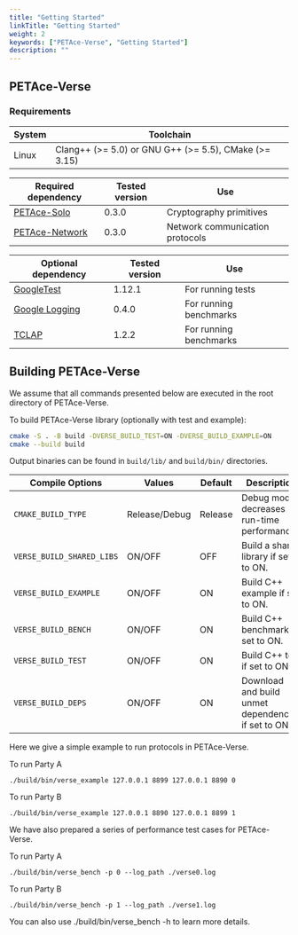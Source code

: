 ```yaml
---
title: "Getting Started"
linkTitle: "Getting Started"
weight: 2
keywords: ["PETAce-Verse", "Getting Started"]
description: ""
---
```



## PETAce-Verse

### Requirements
<!-- start-petace-verse-getting-started -->

| System | Toolchain                                             |
|--------|-------------------------------------------------------|
| Linux  | Clang++ (>= 5.0) or GNU G++ (>= 5.5), CMake (>= 3.15) |

| Required dependency                                                            | Tested version | Use                             |
|--------------------------------------------------------------------------------|----------------|---------------------------------|
| [PETAce-Solo](https://github.com/tiktok-privacy-innovation/PETAce-Solo)       | 0.3.0          | Cryptography primitives         |
| [PETAce-Network](https://github.com/tiktok-privacy-innovation/PETAce-Network) | 0.3.0          | Network communication protocols |

| Optional dependency                                | Tested version | Use               |
|----------------------------------------------------|----------------|-------------------|
| [GoogleTest](https://github.com/google/googletest) | 1.12.1         | For running tests      |
| [Google Logging](https://github.com/google/glog)   | 0.4.0          | For running benchmarks |
| [TCLAP](https://github.com/mirror/tclap)           | 1.2.2          | For running benchmarks |

## Building PETAce-Verse

We assume that all commands presented below are executed in the root directory of PETAce-Verse.

To build PETAce-Verse library (optionally with test and example):

```bash
cmake -S . -B build -DVERSE_BUILD_TEST=ON -DVERSE_BUILD_EXAMPLE=ON
cmake --build build
```

Output binaries can be found in `build/lib/` and `build/bin/` directories.

| Compile Options           | Values        | Default | Description                                         |
|---------------------------|---------------|---------|-----------------------------------------------------|
| `CMAKE_BUILD_TYPE`        | Release/Debug | Release | Debug mode decreases run-time performance.          |
| `VERSE_BUILD_SHARED_LIBS` | ON/OFF        | OFF     | Build a shared library if set to ON.                |
| `VERSE_BUILD_EXAMPLE`     | ON/OFF        | ON      | Build C++ example if set to ON.                     |
| `VERSE_BUILD_BENCH`       | ON/OFF        | ON      | Build C++ benchmark if set to ON.                   |
| `VERSE_BUILD_TEST`        | ON/OFF        | ON      | Build C++ test if set to ON.                        |
| `VERSE_BUILD_DEPS`        | ON/OFF        | ON      | Download and build unmet dependencies if set to ON. |

Here we give a simple example to run protocols in PETAce-Verse.

To run Party A

```shell
./build/bin/verse_example 127.0.0.1 8899 127.0.0.1 8890 0
```

To run Party B

```shell
./build/bin/verse_example 127.0.0.1 8890 127.0.0.1 8899 1
```

We have also prepared a series of performance test cases for PETAce-Verse.

To run Party A

```shell
./build/bin/verse_bench -p 0 --log_path ./verse0.log
```

To run Party B

```shell
./build/bin/verse_bench -p 1 --log_path ./verse1.log
```

You can also use ./build/bin/verse_bench -h to learn more details.
<!-- end-petace-verse-getting-started -->
